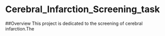 # Cerebral_Infarction_Screening_task
##Overview
This project is dedicated to the screening of cerebral infarction.The 
